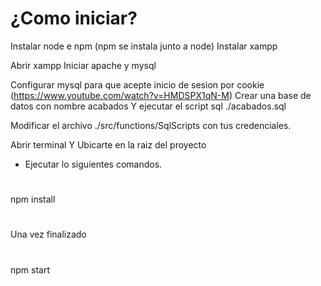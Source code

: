 # ¿Como iniciar?
 
Instalar node e npm (npm se instala junto a node)
Instalar xampp

Abrir xampp
Iniciar apache y mysql

Configurar mysql para que acepte inicio de sesion por cookie (https://www.youtube.com/watch?v=HMDSPX1qN-M)
Crear una base de datos con nombre acabados
Y ejecutar el script sql ./acabados.sql

Modificar el archivo ./src/functions/SqlScripts con tus credenciales.

Abrir terminal
Y Ubicarte en la raiz del proyecto

- Ejecutar lo siguientes comandos.
#
npm install
#

Una vez finalizado
#
npm start
#

